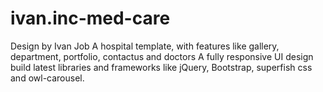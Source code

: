 # ivan.inc-med-care
Design by Ivan Job
A hospital template, with features like gallery, department, portfolio, contactus and doctors
A fully responsive UI design build latest libraries and frameworks like jQuery, Bootstrap, superfish css and owl-carousel. 
